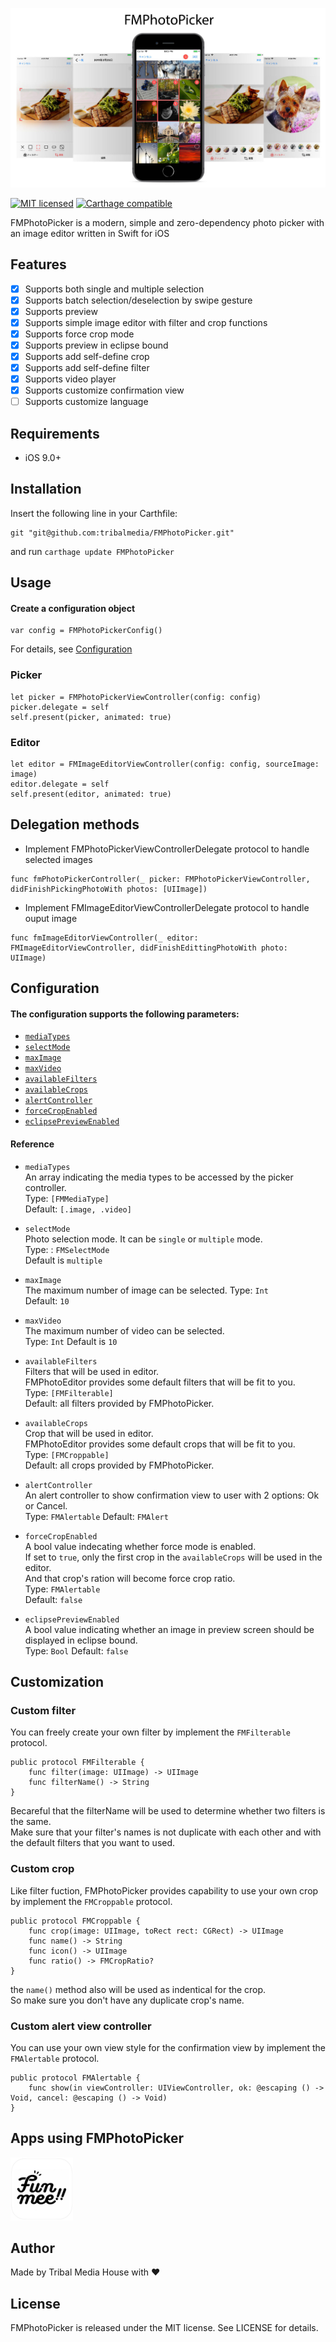 ![FMPhotoPicker](/resources/FMPhotoPicker.jpg)

[![MIT licensed](https://img.shields.io/badge/license-MIT-blue.svg)](/LICENSE)
[![Carthage compatible](https://img.shields.io/badge/Carthage-compatible-4BC51D.svg?style=flat)](https://github.com/Carthage/Carthage)

FMPhotoPicker is a modern, simple and zero-dependency photo picker with an image editor written in Swift for iOS

## Features
- [x] Supports both single and multiple selection
- [x] Supports batch selection/deselection by swipe gesture
- [x] Supports preview
- [x] Supports simple image editor with filter and crop functions
- [x] Supports force crop mode
- [x] Supports preview in eclipse bound
- [x] Supports add self-define crop
- [x] Supports add self-define filter
- [x] Supports video player
- [x] Supports customize confirmation view
- [ ] Supports customize language

## Requirements
- iOS 9.0+

## Installation

Insert the following line in your Carthfile:
```
git "git@github.com:tribalmedia/FMPhotoPicker.git"
```
and run `carthage update FMPhotoPicker`


## Usage
#### Create a configuration object
```
var config = FMPhotoPickerConfig()
```
For details, see [Configuration](#configuration)

### Picker
```
let picker = FMPhotoPickerViewController(config: config)
picker.delegate = self
self.present(picker, animated: true)
```

### Editor
```
let editor = FMImageEditorViewController(config: config, sourceImage: image)
editor.delegate = self
self.present(editor, animated: true)
```

## Delegation methods
- Implement FMPhotoPickerViewControllerDelegate protocol to handle selected images  
```
func fmPhotoPickerController(_ picker: FMPhotoPickerViewController, didFinishPickingPhotoWith photos: [UIImage])
```

- Implement FMImageEditorViewControllerDelegate protocol to handle ouput image
```
func fmImageEditorViewController(_ editor: FMImageEditorViewController, didFinishEdittingPhotoWith photo: UIImage)
```

## Configuration
#### The configuration supports the following parameters:
- [`mediaTypes`](#ref-media-types)
- [`selectMode`](#ref-select-mode)
- [`maxImage`](#ref-max-image)
- [`maxVideo`](#ref-max-video)
- [`availableFilters`](#ref-available-filters)
- [`availableCrops`](#ref-available-crops)
- [`alertController`](#ref-alert-controller)
- [`forceCropEnabled`](#ref-force-crop-enabled)
- [`eclipsePreviewEnabled`](#ref-eclipse-preview-enabled)

#### Reference
- <a name="ref-media-types"></a>`mediaTypes`   
An array indicating the media types to be accessed by the picker controller.  
Type: `[FMMediaType]`  
Default: `[.image, .video]`

- <a name="ref-select-mode"></a>`selectMode`    
Photo selection mode. It can be `single` or `multiple` mode.  
Type: : `FMSelectMode`  
Default is `multiple`

- <a name="ref-max-image"></a>`maxImage`    
The maximum number of image can be selected. 
Type: `Int`  
Default: `10`

- <a name="ref-max-video"></a>`maxVideo`    
The maximum number of video can be selected.  
Type: `Int`
Default is `10`

- <a name="ref-available-filters"></a>`availableFilters`    
Filters that will be used in editor.  
FMPhotoEditor provides some default filters that will be fit to you.  
Type: `[FMFilterable]`  
Default: all filters provided by FMPhotoPicker.

- <a name="ref-available-crops"></a>`availableCrops`    
Crop that will be used in editor.  
FMPhotoEditor provides some default crops that will be fit to you.  
Type: `[FMCroppable]`  
Default: all crops provided by FMPhotoPicker.

- <a name="ref-alert-controller"></a>`alertController`    
An alert controller to show confirmation view to user with 2 options: Ok or Cancel.  
Type: `FMAlertable`
Default: `FMAlert`

- <a name="ref-forc-crop-enabled"></a>`forceCropEnabled`    
A bool value indecating whether force mode is enabled.  
If set to `true`, only the first crop in the `availableCrops` will be used in the editor.  
And that crop's ration will become force crop ratio.  
Type: `FMAlertable`  
Default: `false`

- <a name="ref-eclipse-preview-enabled"></a>`eclipsePreviewEnabled`    
A bool value indicating whether an image in preview screen should be displayed in eclipse bound.  
Type: `Bool`
Default: `false`

## Customization
### Custom filter
You can freely create your own filter by implement the `FMFilterable` protocol.
```
public protocol FMFilterable {
    func filter(image: UIImage) -> UIImage
    func filterName() -> String
}
```
Becareful that the filterName will be used to determine whether two filters is the same.  
Make sure that your filter's names is not duplicate with each other and with the default filters that you want to used.

### Custom crop 
Like filter fuction, FMPhotoPicker provides capability to use your own crop by implement the `FMCroppable` protocol.
```
public protocol FMCroppable {
    func crop(image: UIImage, toRect rect: CGRect) -> UIImage
    func name() -> String
    func icon() -> UIImage
    func ratio() -> FMCropRatio?
}
```
the `name()` method also will be used as indentical for the crop.  
So make sure you don't have any duplicate crop's name.

### Custom alert view controller
You can use your own view style for the confirmation view by implement the `FMAlertable` protocol.
```
public protocol FMAlertable {
    func show(in viewController: UIViewController, ok: @escaping () -> Void, cancel: @escaping () -> Void)
}
```

## Apps using FMPhotoPicker
<a href="https://funmee.jp"><img src="resources/funmee.png" width="100"></a>

## Author
Made by Tribal Media House with ❤️

## License
FMPhotoPicker is released under the MIT license. See LICENSE for details.